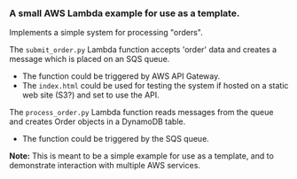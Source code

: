 ### A small AWS Lambda example for use as a template.

Implements a simple system for processing "orders".

The `submit_order.py` Lambda function accepts 'order' data and creates a message which is placed on an SQS queue.
- The function could be triggered by AWS API Gateway.
- The `index.html` could be used for testing the system if hosted on a static web site (S3?) and set to use the API.

The `process_order.py` Lambda function reads messages from the queue and creates Order objects in a DynamoDB table.
- The function could be triggered by the SQS queue.

**Note:** This is meant to be a simple example for use as a template, and to demonstrate interaction with multiple AWS services.